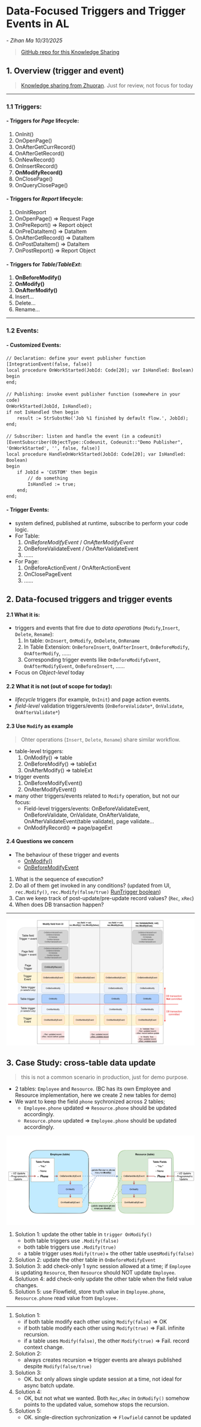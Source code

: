 # Data-Focused Triggers and Trigger Events in AL
*- Zihan Ma 10/31/2025*
> [GitHub repo for this Knowledge Sharing](https://github.com/Matt1204/AL-knowledge-sharing-zihan)
## 1. Overview (trigger and event)
> [Knowledge sharing from Zhuoran](https://vffice3-my.sharepoint.com/:b:/r/personal/yajing_liu_vffice_com/Documents/Microsoft%20Teams%20Chat%20Files/trigger%205.pdf?csf=1&web=1&e=9QbzT7). Just for review, not focus for today
---
### 1.1 Triggers:
#### - Triggers for *Page* lifecycle: 
1. OnInit()
2. OnOpenPage()
3. OnAfterGetCurrRecord()
4. OnAfterGetRecord()
5. OnNewRecord()
6. OnInsertRecord()
7. **OnModifyRecord()**
7. OnClosePage()
8. OnQueryClosePage()

#### - Triggers for *Report* lifecycle:
1. OnInitReport
2. OnOpenPage() => Request Page
3. OnPreReport() => Report object
4. OnPreDataItem() => DataItem
5. OnAfterGetRecord() => DataItem
6. OnPostDataItem() => DataItem
5. OnPostReport() => Report Object

#### - Triggers for *Table*/*TableExt*:
1. **OnBeforeModify()**
2. **OnModify()**
3. **OnAfterModify()**
4. Insert...
5. Delete...
6. Rename...

---
### 1.2 Events:
#### - Customized Events:
```
// Declaration: define your event publisher function
[IntegrationEvent(false, false)]
local procedure OnWorkStarted(JobId: Code[20]; var IsHandled: Boolean)
begin
end;

// Publishing: invoke event publisher function (somewhere in your code)
OnWorkStarted(JobId, IsHandled);
if not IsHandled then begin
    result := StrSubstNo('Job %1 finished by default flow.', JobId);
end;

// Subscriber: listen and handle the event (in a codeunit)
[EventSubscriber(ObjectType::Codeunit, Codeunit::"Demo Publisher", 'OnWorkStarted', '', false, false)]
local procedure HandleOnWorkStarted(JobId: Code[20]; var IsHandled: Boolean)
begin
    if JobId = 'CUSTOM' then begin
        // do something
        IsHandled := true;
    end;
end;
```

#### - Trigger Events: 
- system defined, published at runtime, subscribe to perform your code logic.
- For Table:
    1. *OnBeforeModifyEvent* / *OnAfterModifyEvent*
    2. OnBeforeValidateEvent / OnAfterValidateEvent
    3. ......
- For Page:
    1. OnBeforeActionEvent / OnAfterActionEvent
    2. OnClosePageEvent
    3. ......

## 2. Data-focused triggers and trigger events
#### 2.1 What it is:
- triggers and events that fire due to *data operations* (`Modify`,`Insert`, `Delete`, `Rename`): 
    1. In table: `OnInsert`, `OnModify`, `OnDelete`, `OnRename` 
    2. In Table Extension: `OnBeforeInsert`, `OnAfterInsert`, `OnBeforeModify`, `OnAfterModify`, ......
    3. Corresponding trigger events like `OnBeforeModifyEvent`, `OnAfterModifyEvent`,  `OnBeforeInsert`, ......
- Focus on *Object-level* today
#### 2.2 What it is not (out of scope for today):
- *lifecycle* triggers (for example, `OnInit`) and page action events.
- *field-level* validation triggers/events (`OnBeforeValidate*`, `OnValidate`, `OnAfterValidate*`)

#### 2.3 Use `Modify` as example
> Ohter operations (`Insert`, `Delete`, `Rename`) share similar workflow.

- table-level triggers:
    1. OnModify() => table
    2. OnBeforeModify() => tableExt
    3. OnAfterModify() => tableExt
- trigger events
    1. OnBeforeModifyEvent()
    2. OnAterModifyEvent()
- many other triggers/events related to `Modify` operation, but not our focus:
    - Field-level triggers/events: OnBeforeValidateEvent, OnBeforeValidate, OnValidate, OnAfterValidate, OnAfterValidateEvent(table validate), page validate...
    - OnModifyRecord() => page/pageExt


#### 2.4 Questions we concern
- The behaviour of these trigger and events
    - [OnModify()](https://learn.microsoft.com/en-us/dynamics365/business-central/dev-itpro/developer/triggers-auto/table/devenv-onmodify-table-trigger)
    - [OnBeforeModifyEvent](https://learn.microsoft.com/en-us/dynamics365/business-central/dev-itpro/developer/triggers-auto/events/table/devenv-onbeforemodifyevent-table-trigger)
1. What is the sequence of execution?
2. Do all of them get invoked in any conditions? (updated from UI, `rec.Modify()`, `rec.Modify(false/true)` [RunTrigger boolean](https://learn.microsoft.com/en-us/dynamics365/business-central/dev-itpro/developer/methods-auto/record/record-modify-method))
3. Can we keep track of post-update/pre-update record values? (`Rec`, `xRec`)
4. When does DB transaction happen?

---
![cheat-sheet](/assets/cheatsheet.png)

## 3. Case Study: cross-table data update
> this is not a common scenario in production, just for demo purpose.
- 2 tables: `Employee` and `Resource`. (BC has its own Employee and Resource implementation, here we create 2 new tables for demo)
- We want to keep the field `phone` sychronized across 2 tables; 
    - `Employee.phone` updated => `Resource.phone` should be updated accordingly.
    - `Resource.phone` updated => `Employee.phone` should be updated accordingly.

![case_study](/assets/case_study.png)

1. Solution 1: update the other table in `trigger OnModify()`
    - both table triggers use `.Modify(false)`
    - both table triggers use `.Modify(true)` 
    - a table trigger uses `Modify(true)`+ the other table uses`Modify(false)`
2. Solution 2: update the other table in `OnBeforeModifyEvent`
3. Solution 3: add check-only 1 sync session allowed at a time; if `Employee` is updating `Resource`, then `Resource` should NOT update `Employee`.
4. Solutiuon 4: add check-only update the other table when the field value changes.
5. Solution 5: use Flowfield, store truth value in `Employee.phone`, `Resource.phone` read value from `Employee.`

--- 

1. Solution 1:
    - if both table modify each other using `Modify(false)` => OK
    - if both table modify each other using `Modify(true)` => Fail. infinite recursion.
    - if a table uses `Modify(false)`, the other `Modify(true)` => Fail. record context change.
2. Solution 2:
    - always creates recursion => trigger events are always published despite `Modify(false/true)`
3. Solution 3:
    - OK. but only allows single update session at a time, not ideal for async batch update.
4. Solution 4:
    - OK, but not what we wanted. Both `Rec`,`xRec` in `OnModify()` somehow points to the updated value, somehow stops the recursion.
5. Solution 5:
    - OK. single-direction sychronization => `Flowfield` cannot be updated